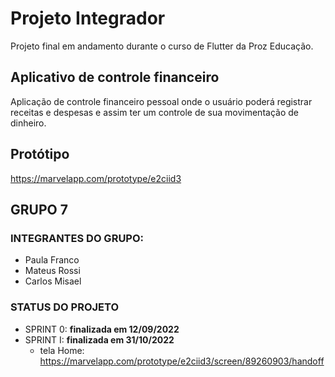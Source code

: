 # Projeto Integrador
 Projeto final em andamento durante o curso de Flutter da Proz Educação.

## Aplicativo de controle financeiro
  Aplicação de controle financeiro pessoal onde o usuário poderá registrar receitas e despesas e assim ter um controle de sua movimentação de dinheiro.
  
## Protótipo
https://marvelapp.com/prototype/e2ciid3
  
## GRUPO 7
### INTEGRANTES DO GRUPO:
 - Paula Franco
 - Mateus Rossi
 - Carlos Misael

 ### STATUS DO PROJETO
- SPRINT 0: **finalizada em 12/09/2022**
- SPRINT I: **finalizada em 31/10/2022**
  - tela Home: https://marvelapp.com/prototype/e2ciid3/screen/89260903/handoff
